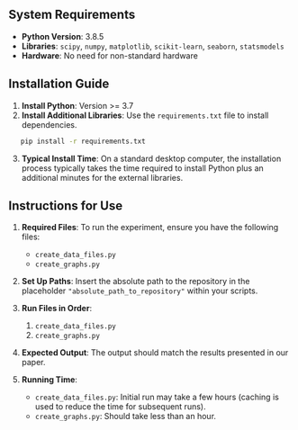 ## System Requirements

- **Python Version**: 3.8.5
- **Libraries**: `scipy`, `numpy`, `matplotlib`, `scikit-learn`, `seaborn`, `statsmodels`
- **Hardware**: No need for non-standard hardware

## Installation Guide

1. **Install Python**: Version >= 3.7
2. **Install Additional Libraries**: Use the `requirements.txt` file to install dependencies.

```sh
   pip install -r requirements.txt
```

3. **Typical Install Time**: On a standard desktop computer, the installation process typically takes the time required to install Python plus an additional minutes for the external libraries.

## Instructions for Use

1. **Required Files**: To run the experiment, ensure you have the following files:
   - `create_data_files.py`
   - `create_graphs.py`

2. **Set Up Paths**: Insert the absolute path to the repository in the placeholder `"absolute_path_to_repository"` within your scripts.

3. **Run Files in Order**:
   1. `create_data_files.py`
   2. `create_graphs.py`

4. **Expected Output**: The output should match the results presented in our paper.

5. **Running Time**:
   - `create_data_files.py`: Initial run may take a few hours (caching is used to reduce the time for subsequent runs).
   - `create_graphs.py`: Should take less than an hour.

